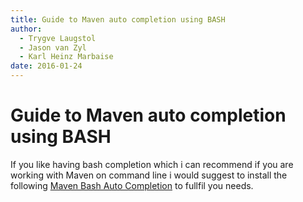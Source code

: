 ```yaml
---
title: Guide to Maven auto completion using BASH
author: 
  - Trygve Laugstol
  - Jason van Zyl
  - Karl Heinz Marbaise
date: 2016-01-24
---
```


<!-- Licensed to the Apache Software Foundation (ASF) under one-->
<!-- or more contributor license agreements.  See the NOTICE file-->
<!-- distributed with this work for additional information-->
<!-- regarding copyright ownership.  The ASF licenses this file-->
<!-- to you under the Apache License, Version 2.0 (the-->
<!-- "License"); you may not use this file except in compliance-->
<!-- with the License.  You may obtain a copy of the License at-->
<!---->
<!--   http://www.apache.org/licenses/LICENSE-2.0-->
<!---->
<!-- Unless required by applicable law or agreed to in writing,-->
<!-- software distributed under the License is distributed on an-->
<!-- "AS IS" BASIS, WITHOUT WARRANTIES OR CONDITIONS OF ANY-->
<!-- KIND, either express or implied.  See the License for the-->
<!-- specific language governing permissions and limitations-->
<!-- under the License.-->
<!-- NOTE: For help with the syntax of this file, see:-->
<!-- http://maven.apache.org/doxia/references/apt-format.html-->
# Guide to Maven auto completion using BASH

If you like having bash completion which i can recommend if you are working with Maven on command line i would suggest to install the following [Maven Bash Auto Completion](https://github\.com/juven/maven\-bash\-completion) to fullfil you needs\.

